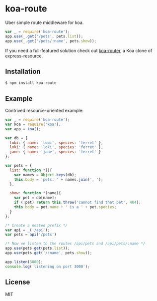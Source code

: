 # koa-route

 Uber simple route middleware for koa.

```js
var _ = require('koa-route');
app.use(_.get('/pets', pets.list));
app.use(_.get('/pets/:name', pets.show));
```

 If you need a full-featured solution check out [koa-router](https://github.com/alexmingoia/koa-router),
 a Koa clone of express-resource.

## Installation

```js
$ npm install koa-route
```

## Example

  Contrived resource-oriented example:

```js
var _ = require('koa-route');
var koa = require('koa');
var app = koa();

var db = {
  tobi: { name: 'tobi', species: 'ferret' },
  loki: { name: 'loki', species: 'ferret' },
  jane: { name: 'jane', species: 'ferret' }
};

var pets = {
  list: function *(){
    var names = Object.keys(db);
    this.body = 'pets: ' + names.join(', ');
  },

  show: function *(name){
    var pet = db[name];
    if (!pet) return this.throw('cannot find that pet', 404);
    this.body = pet.name + ' is a ' + pet.species;
  }
};

/* Create a nested prefix */
var api = _('/api');
var pets = api('/pets')

/* Now we listen to the routes /api/pets and /api/pets/:name */
app.use(pets.get(pets.list));
app.use(pets.get('/:name', pets.show));

app.listen(3000);
console.log('listening on port 3000');
```

## License

  MIT
